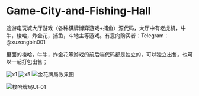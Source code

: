 # Game-City-and-Fishing-Hall
途游电玩城大厅游戏（各种棋牌博弈游戏+捕鱼）源代码，大厅中有老虎机，牛牛，梭哈，炸金花，捕鱼，斗地主等游戏。有意向购买者：Telegram：@xuzongbin001

里面的梭哈，牛牛，炸金花等游戏的前后端代码都是独立的，可以独立出售。也可以一起打包出售；


![x1](https://github.com/user-attachments/assets/a9ab8bcb-3e25-4c53-8fe2-e07f6024bc10)
![x5](https://github.com/user-attachments/assets/cb0133a7-e5c1-461d-9e35-7d2cc3d070dc)
![金花牌局效果图](https://github.com/user-attachments/assets/415b76bb-816e-4616-b8ff-3f0af2f5b4f5)

![梭哈牌局UI-01](https://github.com/user-attachments/assets/aa1bd409-30dd-4ec8-977b-36b2291c576d)


